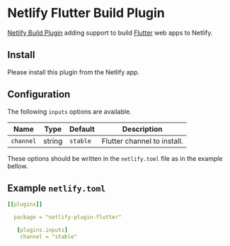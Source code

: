 # Netlify Flutter Build Plugin

[Netlify Build Plugin](https://docs.netlify.com/configure-builds/build-plugins/)
adding support to build [Flutter](https://flutter.dev) web apps to Netlify.

## Install

Please install this plugin from the Netlify app.

## Configuration

The following `inputs` options are available.

| Name      | Type   | Default  | Description                 |
| --------- | ------ | -------- | --------------------------- |
| `channel` | string | `stable` | Flutter channel to install. |

These options should be written in the `netlify.toml` file as in the example
bellow.

## Example `netlify.toml`

```yml
[[plugins]]

  package = "netlify-plugin-flutter"

   [plugins.inputs]
    channel = "stable"
```
